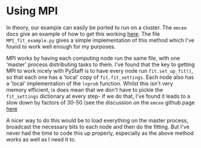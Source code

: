 # Using MPI

In theory, our example can easily be ported to run on a cluster. The `emcee` docs give an example of how to get this working [here](http://dfm.io/emcee/current/user/advanced/#using-mpi-to-distribute-the-computations). The file `MPI_fit_example.py` gives a simple implementation of this method which I've found to work well enough for my purposes. 

MPI works by having each computing node run the same file, with one 'master' process distributing tasks to them. I've found that the key to getting MPI to work nicely with PyStaff is to have every node run `fit.set_up_fit()`, so that each one has a 'local' copy of `fit.fit_settings`. Each node also has a 'local' implementation of the `lnprob` function. Whilst this isn't very memory efficient, is does mean that we don't have to pickle the `fit_settings` dictionary at every step- if we do that, I've found it leads to a slow down by factors of 30-50 (see the discussion on the `emcee` github page [here](shttps://github.com/dfm/emcee/blob/master/docs/tutorials/parallel.rst)

A nicer way to do this would be to load everything on the master process,  broadcast the necessary bits to each node and then do the fitting. But I've never had the time to code this up properly, especially as the above method works as well as I need it to. 
